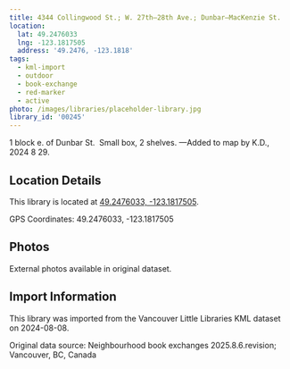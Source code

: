 ```yaml
---
title: 4344 Collingwood St.; W. 27th—28th Ave.; Dunbar—MacKenzie St.
location:
  lat: 49.2476033
  lng: -123.1817505
  address: '49.2476, -123.1818'
tags:
  - kml-import
  - outdoor
  - book-exchange
  - red-marker
  - active
photo: /images/libraries/placeholder-library.jpg
library_id: '00245'
---
```

1 block e. of Dunbar St.  Small box, 2 shelves.
—Added to map by K.D., 2024 8 29.

## Location Details

This library is located at [49.2476033, -123.1817505](https://www.google.com/maps?q=49.2476033,-123.1817505).

GPS Coordinates: 49.2476033, -123.1817505

## Photos

External photos available in original dataset.

## Import Information

This library was imported from the Vancouver Little Libraries KML dataset on 2024-08-08.

Original data source: Neighbourhood book exchanges 2025.8.6.revision; Vancouver, BC, Canada
